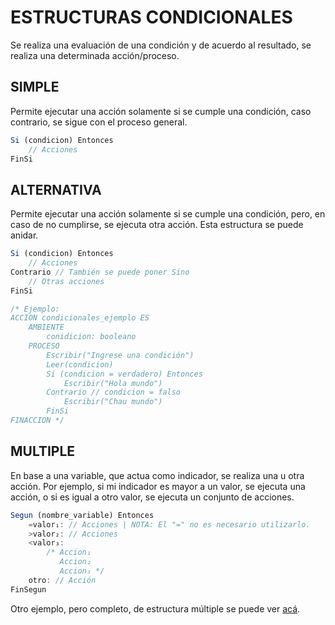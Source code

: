 # ESTRUCTURAS CONDICIONALES
Se realiza una evaluación de una condición y de acuerdo al resultado, se realiza una determinada acción/proceso.
## SIMPLE
Permite ejecutar una acción solamente si se cumple una condición, caso contrario, se sigue con el proceso general.
```js
Si (condicion) Entonces
    // Acciones
FinSi
```
## ALTERNATIVA
Permite ejecutar una acción solamente si se cumple una condición, pero, en caso de no cumplirse, se ejecuta otra acción. Esta estructura se puede anidar.
```js
Si (condicion) Entonces
    // Acciones
Contrario // También se puede poner Sino
    // Otras acciones
FinSi

/* Ejemplo:
ACCION condicionales_ejemplo ES
    AMBIENTE
        conidicion: booleano
    PROCESO
        Escribir("Ingrese una condición")
        Leer(condicion)
        Si (condicion = verdadero) Entonces
            Escribir("Hola mundo")
        Contrario // condicion = falso
            Escribir("Chau mundo")
        FinSi
FINACCION */ 
```
## MULTIPLE
En base a una variable, que actua como indicador, se realiza una u otra acción. Por ejemplo, si mi indicador es mayor a un valor, se ejecuta una acción, o si es igual a otro valor, se ejecuta un conjunto de acciones.
```js
Segun (nombre_variable) Entonces
    =valor₁: // Acciones | NOTA: El "=" no es necesario utilizarlo.
    >valor₂: // Acciones
    <valor₃:
        /* Accion₁
           Accion₂ 
           Accion₃ */
    otro: // Acción
FinSegun
```

Otro ejemplo, pero completo, de estructura múltiple se puede ver [acá](https://github.com/511NetworkAuthenticationRequired/Algoritmo-y-Estructuras-de-Datos-2023/blob/main/Sintaxis%20del%20pseudocodigo/%5BINCOMPLETO%5D%20Esqueletos_Frecuentes.md#convertir-caracter-a-entero).
